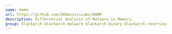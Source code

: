 ```yaml
---
name: damm
url: https://github.com/504ensicsLabs/DAMM
description: Differential Analysis of Malware in Memory.
group: blackarch blackarch-malware blackarch-binary blackarch-reversing
---
```

